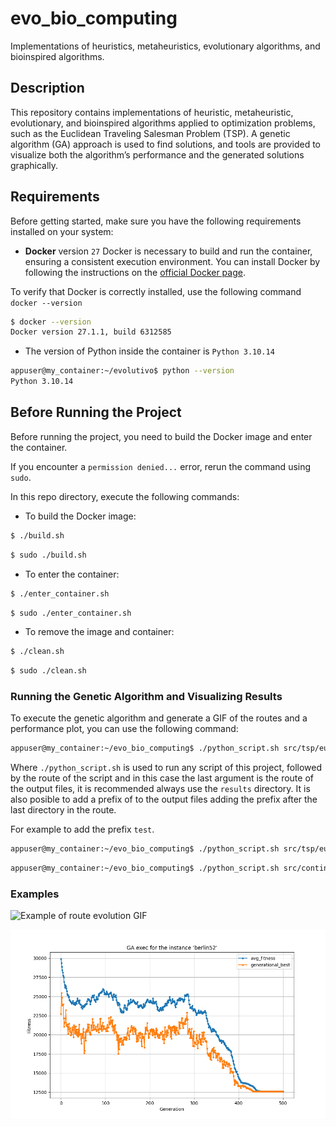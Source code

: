 # evo_bio_computing
Implementations of heuristics, metaheuristics, evolutionary algorithms, and
bioinspired algorithms.

## Description
This repository contains implementations of heuristic, metaheuristic,
evolutionary, and bioinspired algorithms applied to optimization problems,
such as the Euclidean Traveling Salesman Problem (TSP). A genetic
algorithm (GA) approach is used to find solutions, and tools are provided
to visualize both the algorithm’s performance and the generated solutions
graphically.

## Requirements

Before getting started, make sure you have the following requirements
installed on your system:

- **Docker** version `27` Docker is necessary to build and run the
    container, ensuring a consistent execution environment. You can install
    Docker by following the instructions on the 
    [official Docker page](https://docs.docker.com/get-docker/).

To verify that Docker is correctly installed, use the following
command `docker --version`

```bash
$ docker --version
Docker version 27.1.1, build 6312585
```

- The version of Python inside the container is `Python 3.10.14`

```bash
appuser@my_container:~/evolutivo$ python --version
Python 3.10.14
```

## Before Running the Project

Before running the project, you need to build the Docker image and enter the container.

If you encounter a `permission denied...` error, rerun the command using `sudo`.

In this repo directory, execute the following commands:

- To build the Docker image:
```bash
$ ./build.sh
```

```bash
$ sudo ./build.sh
```

- To enter the container:

```bash
$ ./enter_container.sh
```

```bash
$ sudo ./enter_container.sh
```

- To remove the image and container:

```bash
$ ./clean.sh
```

```bash
$ sudo ./clean.sh
```

### Running the Genetic Algorithm and Visualizing Results

To execute the genetic algorithm and generate a GIF of the routes and a
performance plot, you can use the following command:

```bash
appuser@my_container:~/evo_bio_computing$ ./python_script.sh src/tsp/euclidean_tsp_ga_exec.py instances/euc_TSP/berlin52.tsp results/
```

Where `./python_script.sh` is used to run any script of this project, followed by the 
route of the script and in this case the last argument is the route of the output files,
it is recommended always use the `results` directory. It is also posible to add a prefix of
to the output files adding the prefix after the last directory in the route.

For example to add the prefix `test`.

```bash
appuser@my_container:~/evo_bio_computing$ ./python_script.sh src/tsp/euclidean_tsp_ga_exec.py instances/euc_TSP/berlin52.tsp results/test
```

```bash
appuser@my_container:~/evo_bio_computing$ ./python_script.sh src/continuous/f_cont_ga_exec.py results/ "{'f': 'ackley', 'pop_size': 100, 'gens': 70, 'dim': 2, 'n_bits': 20, 'interval': (-30.0, 30.0), 'crossover_n_p': 5}"
```


### Examples

![Example of route evolution GIF](results/output_sample_berlin52.gif)

![Performance plot](results/output_sample_berlin52_GA_plot.png)



